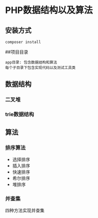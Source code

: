 # PHP数据结构以及算法

## 安装方式
```$xslt
composer install
```
##项目目录
```
app目录: 包含数据结构和算法
每个子目录下包含实现代码以及测试工具类
```

## 数据结构
### 二叉堆
### trie数据结构

## 算法

### 排序算法
- 选择排序
- 插入排序
- 快速排序
- 希尔排序
- 堆排序

### 并查集
四种方法实现并查集
